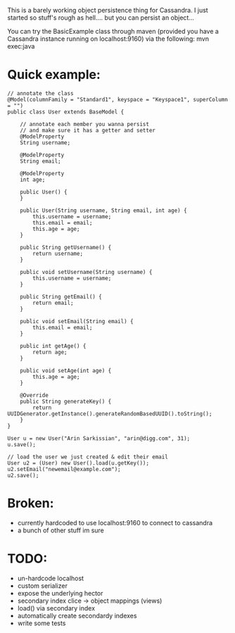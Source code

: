 This is a barely working object persistence thing for Cassandra.
I just started so stuff's rough as hell.... but you can persist an object...

You can try the BasicExample class through maven (provided you have a Cassandra
instance running on localhost:9160) via the following:
mvn exec:java


# Quick example:

    // annotate the class
    @Model(columnFamily = "Standard1", keyspace = "Keyspace1", superColumn = "")
    public class User extends BaseModel {

        // annotate each member you wanna persist
        // and make sure it has a getter and setter
        @ModelProperty
        String username;

        @ModelProperty
        String email;

        @ModelProperty
        int age;

        public User() {
        }

        public User(String username, String email, int age) {
            this.username = username;
            this.email = email;
            this.age = age;
        }

        public String getUsername() {
            return username;
        }

        public void setUsername(String username) {
            this.username = username;
        }

        public String getEmail() {
            return email;
        }

        public void setEmail(String email) {
            this.email = email;
        }

        public int getAge() {
            return age;
        }

        public void setAge(int age) {
            this.age = age;
        }

        @Override
        public String generateKey() {
            return UUIDGenerator.getInstance().generateRandomBasedUUID().toString();
        }
    }

    User u = new User("Arin Sarkissian", "arin@digg.com", 31);
    u.save();

    // load the user we just created & edit their email
    User u2 = (User) new User().load(u.getKey());
    u2.setEmail("newemail@example.com");
    u2.save();


# Broken:

* currently hardcoded to use localhost:9160 to connect to cassandra
* a bunch of other stuff im sure

# TODO:

* un-hardcode localhost
* custom serializer
* expose the underlying hector
* secondary index clice -> object mappings (views)
* load() via secondary index
* automatically create secondardy indexes
* write some tests

